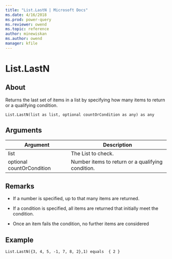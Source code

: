 ```yaml
---
title: "List.LastN | Microsoft Docs"
ms.date: 4/16/2018
ms.prod: power-query
ms.reviewer: owend
ms.topic: reference
author: minewiskan
ms.author: owend
manager: kfile
---
```

# List.LastN

  
## About  
Returns the last set of items in a list by specifying how many items to return or a qualifying condition.  
  
```  
List.LastN(list as list, optional countOrCondition as any) as any  
```  
  
## Arguments  
  
|Argument|Description|  
|------------|---------------|  
|list|The List to check.|  
|optional countOrCondition|Number items to return or a qualifying condition.|  
  
## <a name="__toc360789241"></a>Remarks  
  
-   If a number is specified, up to that many items are returned.  
  
-   If a condition is specified, all items are returned that initially meet the condition.  
  
-   Once an item fails the condition, no further items are considered  
  
## Example  
  
```  
List.LastN({3, 4, 5, -1, 7, 8, 2},1) equals  { 2 }  
```  
